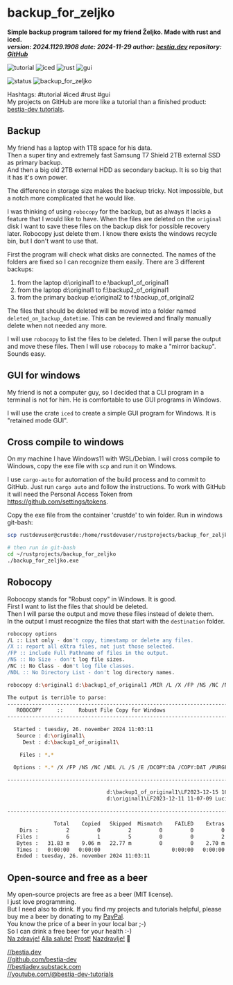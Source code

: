 [//]: # (auto_md_to_doc_comments segment start A)

# backup_for_zeljko

[//]: # (auto_cargo_toml_to_md start)

**Simple backup program tailored for my friend Željko. Made with rust and iced.**  
***version: 2024.1129.1908 date: 2024-11-29 author: [bestia.dev](https://bestia.dev) repository: [GitHub](https://github.com/bestia-dev/backup_for_zeljko)***

 ![tutorial](https://img.shields.io/badge/tutorial-orange)
 ![iced](https://img.shields.io/badge/iced-orange)
 ![rust](https://img.shields.io/badge/rust-orange)
 ![gui](https://img.shields.io/badge/gui-orange)

[//]: # (auto_cargo_toml_to_md end)

 ![status](https://img.shields.io/badge/tutorial-yellow)
 ![backup_for_zeljko](https://bestia.dev/webpage_hit_counter/get_svg_image/2117022954.svg)

Hashtags: #tutorial #iced #rust #gui  
My projects on GitHub are more like a tutorial than a finished product: [bestia-dev tutorials](https://github.com/bestia-dev/tutorials_rust_wasm).

## Backup

My friend has a laptop with 1TB space for his data.  
Then a super tiny and extremely fast Samsung T7 Shield 2TB external SSD as primary backup.  
And then a big old 2TB external HDD as secondary backup. It is so big that it has it's own power.  

The difference in storage size makes the backup tricky. Not impossible, but a notch more complicated that he would like.

I was thinking of using `robocopy` for the backup, but as always it lacks a feature that I would like to have.
When the files are deleted on the `original` disk I want to save these files on the backup disk for possible recovery later. Robocopy just delete them. I know there exists the windows recycle bin, but I don't want to use that.  

First the program will check what disks are connected. The names of the folders are fixed so I can recognize them easily. There are 3 different backups:

1. from the laptop d:\original1 to e:\backup1_of_original1
2. from the laptop d:\original1 to f:\backup2_of_original1
3. from the primary backup e:\original2 to f:\backup_of_original2

The files that should be deleted will be moved into a folder named `deleted_on_backup_datetime`. This can be reviewed and finally manually delete when not needed any more.

I will use `robocopy` to list the files to be deleted. Then I will parse the output and move these files.
Then I will use `robocopy` to make a "mirror backup". Sounds easy.

## GUI for windows

My friend is not a computer guy, so I decided that a CLI program in a terminal is not for him. He is comfortable to use GUI programs in Windows.

I will use the crate `iced` to create a simple GUI program for Windows. It is "retained mode GUI".

## Cross compile to windows

On my machine I have Windows11 with WSL/Debian. I will cross compile to Windows, copy the exe file with `scp` and run it on Windows.  

I use `cargo-auto` for automation of the build process and to commit to GitHub. Just run `cargo auto` and follow the instructions. To work with GitHub it will need the Personal Access Token from <https://github.com/settings/tokens>.  

Copy the exe file from the container 'crustde' to win folder. Run in windows git-bash:

```bash
scp rustdevuser@crustde:/home/rustdevuser/rustprojects/backup_for_zeljko/target/x86_64-pc-windows-gnu/release/backup_for_zeljko.exe /c/Users/Luciano/rustprojects/backup_for_zeljko/

# then run in git-bash
cd ~/rustprojects/backup_for_zeljko
./backup_for_zeljko.exe
```

## Robocopy

Robocopy stands for "Robust copy" in Windows. It is good.  
First I want to list the files that should be deleted.  
Then I will parse the output and move these files instead of delete them.  
In the output I must recognize the files that start with the `destination` folder.

```bash
robocopy options
/L :: List only - don't copy, timestamp or delete any files.
/X :: report all eXtra files, not just those selected.
/FP :: include Full Pathname of files in the output.
/NS :: No Size - don't log file sizes.
/NC :: No Class - don't log file classes.
/NDL :: No Directory List - don't log directory names.

robocopy d:\original1 d:\backup1_of_original1 /MIR /L /X /FP /NS /NC /NDL

The output is terrible to parse:
-------------------------------------------------------------------------------
   ROBOCOPY     ::     Robust File Copy for Windows
-------------------------------------------------------------------------------

  Started : tuesday, 26. november 2024 11:03:11
   Source : d:\original1\
     Dest : d:\backup1_of_original1\

    Files : *.*

  Options : *.* /X /FP /NS /NC /NDL /L /S /E /DCOPY:DA /COPY:DAT /PURGE /MIR /R:1000000 /W:30

------------------------------------------------------------------------------

                                d:\backup1_of_original1\LF2023-12-15 10-46-45 es alta.jpg
                                d:\original1\LF2023-12-11 11-07-09 Luciano.jpg

------------------------------------------------------------------------------

               Total    Copied   Skipped  Mismatch    FAILED    Extras
    Dirs :         2         0         2         0         0         0
   Files :         6         1         5         0         0         2
   Bytes :   31.83 m    9.06 m   22.77 m         0         0    2.70 m
   Times :   0:00:00   0:00:00                       0:00:00   0:00:00
   Ended : tuesday, 26. november 2024 11:03:11
```

## Open-source and free as a beer

My open-source projects are free as a beer (MIT license).  
I just love programming.  
But I need also to drink. If you find my projects and tutorials helpful, please buy me a beer by donating to my [PayPal](https://paypal.me/LucianoBestia).  
You know the price of a beer in your local bar ;-)  
So I can drink a free beer for your health :-)  
[Na zdravje!](https://translate.google.com/?hl=en&sl=sl&tl=en&text=Na%20zdravje&op=translate) [Alla salute!](https://dictionary.cambridge.org/dictionary/italian-english/alla-salute) [Prost!](https://dictionary.cambridge.org/dictionary/german-english/prost) [Nazdravlje!](https://matadornetwork.com/nights/how-to-say-cheers-in-50-languages/) 🍻

[//bestia.dev](https://bestia.dev)  
[//github.com/bestia-dev](https://github.com/bestia-dev)  
[//bestiadev.substack.com](https://bestiadev.substack.com)  
[//youtube.com/@bestia-dev-tutorials](https://youtube.com/@bestia-dev-tutorials)  

[//]: # (auto_md_to_doc_comments segment end A)
